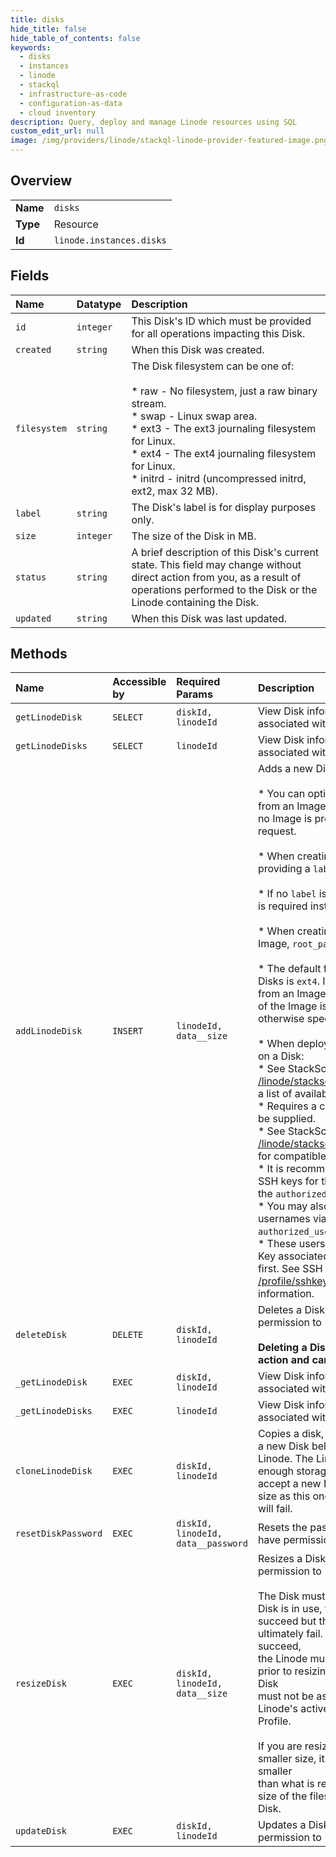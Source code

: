 ```yaml
---
title: disks
hide_title: false
hide_table_of_contents: false
keywords:
  - disks
  - instances
  - linode    
  - stackql
  - infrastructure-as-code
  - configuration-as-data
  - cloud inventory
description: Query, deploy and manage Linode resources using SQL
custom_edit_url: null
image: /img/providers/linode/stackql-linode-provider-featured-image.png
---
```

  
    

## Overview
<table><tbody>
<tr><td><b>Name</b></td><td><code>disks</code></td></tr>
<tr><td><b>Type</b></td><td>Resource</td></tr>
<tr><td><b>Id</b></td><td><code>linode.instances.disks</code></td></tr>
</tbody></table>

## Fields
| Name | Datatype | Description |
|:-----|:---------|:------------|
| `id` | `integer` | This Disk's ID which must be provided for all operations impacting this Disk.<br /> |
| `created` | `string` | When this Disk was created. |
| `filesystem` | `string` | The Disk filesystem can be one of:<br /><br />  * raw - No filesystem, just a raw binary stream.<br />  * swap - Linux swap area.<br />  * ext3 - The ext3 journaling filesystem for Linux.<br />  * ext4 - The ext4 journaling filesystem for Linux.<br />  * initrd - initrd (uncompressed initrd, ext2, max 32 MB).<br /> |
| `label` | `string` | The Disk's label is for display purposes only.<br /> |
| `size` | `integer` | The size of the Disk in MB. |
| `status` | `string` | A brief description of this Disk's current state. This field may change without direct action from you, as a result of operations performed to the Disk or the Linode containing the Disk.<br /> |
| `updated` | `string` | When this Disk was last updated. |
## Methods
| Name | Accessible by | Required Params | Description |
|:-----|:--------------|:----------------|:------------|
| `getLinodeDisk` | `SELECT` | `diskId, linodeId` | View Disk information for a Disk associated with this Linode.<br /> |
| `getLinodeDisks` | `SELECT` | `linodeId` | View Disk information for Disks associated with this Linode.<br /> |
| `addLinodeDisk` | `INSERT` | `linodeId, data__size` | Adds a new Disk to a Linode.<br /><br />* You can optionally create a Disk from an Image or an Empty Disk if no Image is provided with a request.<br /><br />* When creating an Empty Disk, providing a `label` is required.<br /><br />* If no `label` is provided, an `image` is required instead.<br /><br />* When creating a Disk from an Image, `root_pass` is required.<br /><br />* The default filesystem for new Disks is `ext4`. If creating a Disk from an Image, the filesystem<br />of the Image is used unless otherwise specified.<br /><br />* When deploying a StackScript on a Disk:<br />  * See StackScripts List ([GET /linode/stackscripts](/docs/api/stackscripts/#stackscripts-list)) for<br />    a list of available StackScripts.<br />  * Requires a compatible Image to be supplied.<br />    * See StackScript View ([GET /linode/stackscript/&#123;stackscriptId&#125;](/docs/api/stackscripts/#stackscript-view)) for compatible Images.<br />  * It is recommended to supply SSH keys for the root User using the `authorized_keys` field.<br />  * You may also supply a list of usernames via the `authorized_users` field.<br />    * These users must have an SSH Key associated with their Profiles first. See SSH Key Add ([POST /profile/sshkeys](/docs/api/profile/#ssh-key-add)) for more information.<br /> |
| `deleteDisk` | `DELETE` | `diskId, linodeId` | Deletes a Disk you have permission to `read_write`.<br /><br />**Deleting a Disk is a destructive action and cannot be undone.**<br /> |
| `_getLinodeDisk` | `EXEC` | `diskId, linodeId` | View Disk information for a Disk associated with this Linode.<br /> |
| `_getLinodeDisks` | `EXEC` | `linodeId` | View Disk information for Disks associated with this Linode.<br /> |
| `cloneLinodeDisk` | `EXEC` | `diskId, linodeId` | Copies a disk, byte-for-byte, into a new Disk belonging to the same Linode. The Linode must have enough storage space available to accept a new Disk of the same size as this one or this operation will fail.<br /> |
| `resetDiskPassword` | `EXEC` | `diskId, linodeId, data__password` | Resets the password of a Disk you have permission to `read_write`.<br /> |
| `resizeDisk` | `EXEC` | `diskId, linodeId, data__size` | Resizes a Disk you have permission to `read_write`.<br /><br />The Disk must not be in use. If the Disk is in use, the request will<br />succeed but the resize will ultimately fail. For a request to succeed,<br />the Linode must be shut down prior to resizing the Disk, or the Disk<br />must not be assigned to the Linode's active Configuration Profile.<br /><br />If you are resizing the Disk to a smaller size, it cannot be made smaller<br />than what is required by the total size of the files current on the Disk.<br /> |
| `updateDisk` | `EXEC` | `diskId, linodeId` | Updates a Disk that you have permission to `read_write`.<br /> |
